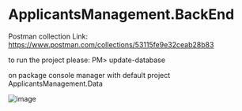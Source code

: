 # ApplicantsManagement.BackEnd

Postman collection Link: https://www.postman.com/collections/53115fe9e32ceab28b83

to run the project please:
 PM> update-database

on package console manager with default project ApplicantsManagement.Data

![image](https://user-images.githubusercontent.com/95050832/148783540-97c2d3cf-9283-4c42-b780-5dfc7b848b17.png)


